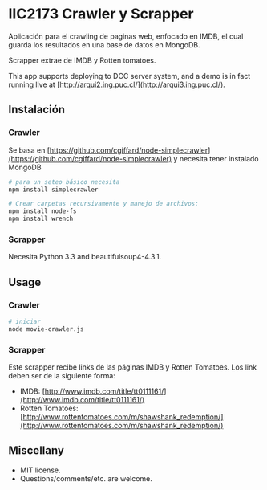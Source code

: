 # IIC2173 Crawler y Scrapper

Aplicación para el crawling de paginas web, enfocado en IMDB, el cual guarda los resultados en una base de datos en MongoDB. 

Scrapper extrae de IMDB y Rotten tomatoes.

This app supports deploying to DCC server system, and a demo is in fact running live at
[http://arqui2.ing.puc.cl/](http://arqui3.ing.puc.cl/). 


## Instalación 

### Crawler

Se basa en [https://github.com/cgiffard/node-simplecrawler](https://github.com/cgiffard/node-simplecrawler) y necesita tener instalado MongoDB

```bash
# para un seteo básico necesita 
npm install simplecrawler 

# Crear carpetas recursivamente y manejo de archivos:
npm install node-fs 
npm install wrench  

```

### Scrapper

Necesita Python 3.3 and  beautifulsoup4-4.3.1.


## Usage 

### Crawler

```bash
# iniciar
node movie-crawler.js 

```

### Scrapper

Este scrapper recibe links de las páginas IMDB y Rotten Tomatoes. Los link deben ser de la siguiente forma:
- IMDB: [http://www.imdb.com/title/tt0111161/](http://www.imdb.com/title/tt0111161/)
- Rotten Tomatoes: [http://www.rottentomatoes.com/m/shawshank_redemption/](http://www.rottentomatoes.com/m/shawshank_redemption/)


## Miscellany

- MIT license.
- Questions/comments/etc. are welcome.

